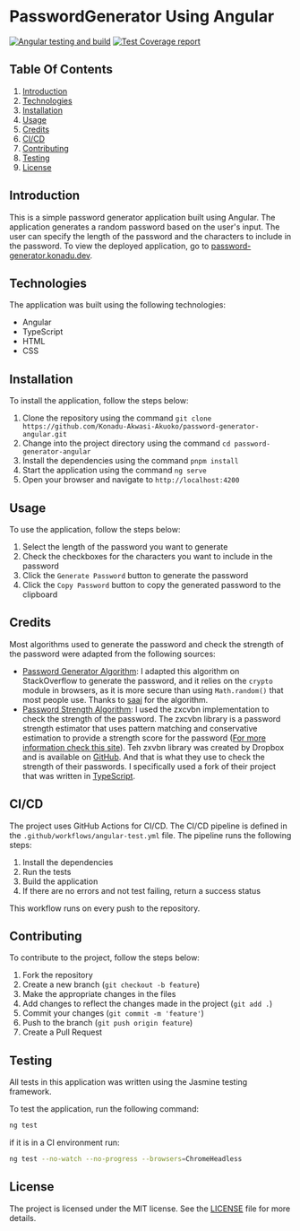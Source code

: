 # PasswordGenerator Using Angular

[![Angular testing and build](https://github.com/Konadu-Akwasi-Akuoko/password-generator-angular/actions/workflows/angular-test.yml/badge.svg)](https://github.com/Konadu-Akwasi-Akuoko/password-generator-angular/actions/workflows/angular-test.yml) [![Test Coverage report](https://img.shields.io/badge/TestCoverage-report-blue?style=flat&link=https%3A%2F%2Fkonadu-akwasi-akuoko.github.io%2Fpassword-generator-angular%2F)](https://konadu-akwasi-akuoko.github.io/password-generator-angular/)

## Table Of Contents

1. [Introduction](#introduction)
2. [Technologies](#technologies)
3. [Installation](#installation)
4. [Usage](#usage)
5. [Credits](#credits)
6. [CI/CD](#cicd)
7. [Contributing](#contributing)
8. [Testing](#testing)
9. [License](#license)

## Introduction

This is a simple password generator application built using Angular. The application generates a random password based on the user's input. The user can specify the length of the password and the characters to include in the password. To view the deployed application, go to [password-generator.konadu.dev](https://password-generator.konadu.dev/).

## Technologies

The application was built using the following technologies:

- Angular
- TypeScript
- HTML
- CSS

## Installation

To install the application, follow the steps below:

1. Clone the repository using the command `git clone https://github.com/Konadu-Akwasi-Akuoko/password-generator-angular.git`
2. Change into the project directory using the command `cd password-generator-angular`
3. Install the dependencies using the command `pnpm install`
4. Start the application using the command `ng serve`
5. Open your browser and navigate to `http://localhost:4200`

## Usage

To use the application, follow the steps below:

1. Select the length of the password you want to generate
2. Check the checkboxes for the characters you want to include in the password
3. Click the `Generate Password` button to generate the password
4. Click the `Copy Password` button to copy the generated password to the clipboard

## Credits

Most algorithms used to generate the password and check the strength of the password were adapted from the following sources:

- [Password Generator Algorithm](https://stackoverflow.com/a/26528271/13107427): I adapted this algorithm on StackOverflow to generate the password, and it relies on the `crypto` module in browsers, as it is more secure than using `Math.random()` that most people use. Thanks to [saaj](https://stackoverflow.com/users/2072035/saaj) for the algorithm.
- [Password Strength Algorithm](https://github.com/zxcvbn-ts/zxcvbn): I used the zxcvbn implementation to check the strength of the password. The zxcvbn library is a password strength estimator that uses pattern matching and conservative estimation to provide a strength score for the password ([For more information check this site](https://www.usenix.org/conference/usenixsecurity16/technical-sessions/presentation/wheeler)). Teh zxvbn library was created by Dropbox and is available on [GitHub](https://github.com/dropbox/zxcvbn). And that is what they use to check the strength of their passwords. I specifically used a fork of their project that was written in [TypeScript](https://github.com/zxcvbn-ts/zxcvbn).

## CI/CD

The project uses GitHub Actions for CI/CD. The CI/CD pipeline is defined in the `.github/workflows/angular-test.yml` file. The pipeline runs the following steps:

1. Install the dependencies
2. Run the tests
3. Build the application
4. If there are no errors and not test failing, return a success status

This workflow runs on every push to the repository.

## Contributing

To contribute to the project, follow the steps below:

1. Fork the repository
2. Create a new branch (`git checkout -b feature`)
3. Make the appropriate changes in the files
4. Add changes to reflect the changes made in the project (`git add .`)
5. Commit your changes (`git commit -m 'feature'`)
6. Push to the branch (`git push origin feature`)
7. Create a Pull Request

## Testing

All tests in this application was written using the Jasmine testing framework.

To test the application, run the following command:

```bash
ng test
```

 if it is in a CI environment run:

 ```bash
ng test --no-watch --no-progress --browsers=ChromeHeadless
```

## License

The project is licensed under the MIT license. See the [LICENSE](LICENSE) file for more details.
